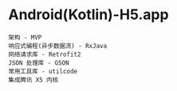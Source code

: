 # Android(Kotlin)-H5.app
```
架构 - MVP
响应式编程(异步数据流) - RxJava
网络请求库 - Retrofit2
JSON 处理库 - GSON
常用工具库 - utilcode
集成腾讯 X5 内核
```
